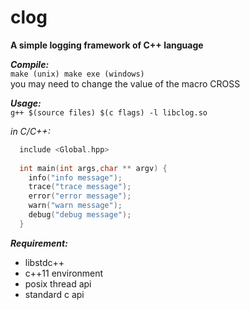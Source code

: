 # clog

**A simple logging framework of C++ language** <br/>

***Compile:*** <br/>
`
  make (unix)
  make exe (windows)
` <br/>
you may need to change the value of the macro CROSS <br/>

***Usage:*** <br/>
`
  g++ $(source files) $(c flags) -l libclog.so
` <br/>

*in C/C++:* <br/>
```c++
  include <Global.hpp>
  
  int main(int args,char ** argv) {
    info("info message");
    trace("trace message");
    error("error message");
    warn("warn message");
    debug("debug message");
  }
```

***Requirement:*** <br/>
- libstdc++
- c++11 environment
- posix thread api
- standard c api
